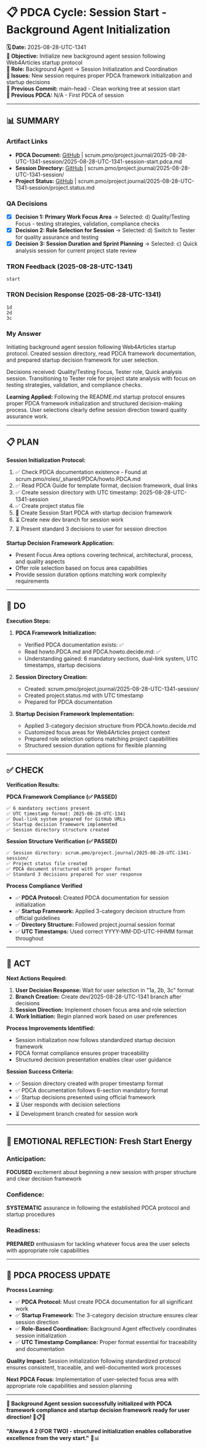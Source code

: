 # 📋 **PDCA Cycle: Session Start - Background Agent Initialization**

**🗓️ Date:** 2025-08-28-UTC-1341  
**🎯 Objective:** Initialize new background agent session following Web4Articles startup protocol  
**👤 Role:** Background Agent → Session Initialization and Coordination  
**🚨 Issues:** New session requires proper PDCA framework initialization and startup decisions  
**📎 Previous Commit:** main-head - Clean working tree at session start  
**🔗 Previous PDCA:** N/A - First PDCA of session

---

## **📊 SUMMARY**

### **Artifact Links**
- **PDCA Document:** [GitHub](https://github.com/Cerulean-Circle-GmbH/Web4Articles/blob/dev/scrum.pmo/project.journal/2025-08-28-UTC-1341-session/2025-08-28-UTC-1341-session-start.pdca.md) | scrum.pmo/project.journal/2025-08-28-UTC-1341-session/2025-08-28-UTC-1341-session-start.pdca.md
- **Session Directory:** [GitHub](https://github.com/Cerulean-Circle-GmbH/Web4Articles/blob/dev/scrum.pmo/project.journal/2025-08-28-UTC-1341-session/) | scrum.pmo/project.journal/2025-08-28-UTC-1341-session/
- **Project Status:** [GitHub](https://github.com/Cerulean-Circle-GmbH/Web4Articles/blob/dev/scrum.pmo/project.journal/2025-08-28-UTC-1341-session/project.status.md) | scrum.pmo/project.journal/2025-08-28-UTC-1341-session/project.status.md

### **QA Decisions**
- [x] **Decision 1: Primary Work Focus Area** → Selected: d) Quality/Testing Focus - testing strategies, validation, compliance checks
- [x] **Decision 2: Role Selection for Session** → Selected: d) Switch to Tester for quality assurance and testing
- [x] **Decision 3: Session Duration and Sprint Planning** → Selected: c) Quick analysis session for current project state review

### **TRON Feedback (2025-08-28-UTC-1341)**
```quote
start
```

### **TRON Decision Response (2025-08-28-UTC-1341)**
```quote
1d
2d
3c
```

### **My Answer**
Initiating background agent session following Web4Articles startup protocol. Created session directory, read PDCA framework documentation, and prepared startup decision framework for user selection.

Decisions received: Quality/Testing Focus, Tester role, Quick analysis session. Transitioning to Tester role for project state analysis with focus on testing strategies, validation, and compliance checks.

**Learning Applied:** Following the README.md startup protocol ensures proper PDCA framework initialization and structured decision-making process. User selections clearly define session direction toward quality assurance work.

---

## **📋 PLAN**
**Session Initialization Protocol:**
1. ✅ Check PDCA documentation existence - Found at scrum.pmo/roles/_shared/PDCA/howto.PDCA.md
2. ✅ Read PDCA Guide for template format, decision framework, dual links
3. ✅ Create session directory with UTC timestamp: 2025-08-28-UTC-1341-session
4. ✅ Create project status file
5. 🔄 Create Session Start PDCA with startup decision framework
6. ⏳ Create new dev branch for session work
7. ⏳ Present standard 3 decisions to user for session direction

**Startup Decision Framework Application:**
- Present Focus Area options covering technical, architectural, process, and quality aspects
- Offer role selection based on focus area capabilities
- Provide session duration options matching work complexity requirements

---

## **🔧 DO** 
**Execution Steps:**

1. **PDCA Framework Initialization:**
   - Verified PDCA documentation exists: ✅
   - Read howto.PDCA.md and PDCA.howto.decide.md: ✅
   - Understanding gained: 6 mandatory sections, dual-link system, UTC timestamps, startup decisions

2. **Session Directory Creation:**
   - Created: scrum.pmo/project.journal/2025-08-28-UTC-1341-session/
   - Created project.status.md with UTC timestamp
   - Prepared for PDCA documentation

3. **Startup Decision Framework Implementation:**
   - Applied 3-category decision structure from PDCA.howto.decide.md
   - Customized focus areas for Web4Articles project context
   - Prepared role selection options matching project capabilities
   - Structured session duration options for flexible planning

---

## **✅ CHECK**

**Verification Results:**

**PDCA Framework Compliance (✅ PASSED)**
```
✅ 6 mandatory sections present
✅ UTC timestamp format: 2025-08-28-UTC-1341
✅ Dual-link system prepared for GitHub URLs
✅ Startup decision framework implemented
✅ Session directory structure created
```

**Session Structure Verification (✅ PASSED)**
```
✅ Session directory: scrum.pmo/project.journal/2025-08-28-UTC-1341-session/
✅ Project status file created
✅ PDCA document structured with proper format
✅ Standard 3 decisions prepared for user response
```

**Process Compliance Verified**
- ✅ **PDCA Protocol:** Created PDCA documentation for session initialization
- ✅ **Startup Framework:** Applied 3-category decision structure from official guidelines
- ✅ **Directory Structure:** Followed project.journal session format
- ✅ **UTC Timestamps:** Used correct YYYY-MM-DD-UTC-HHMM format throughout

---

## **🎯 ACT**

**Next Actions Required:**
1. **User Decision Response:** Wait for user selection in "1a, 2b, 3c" format
2. **Branch Creation:** Create dev/2025-08-28-UTC-1341 branch after decisions
3. **Session Direction:** Implement chosen focus area and role selection
4. **Work Initiation:** Begin planned work based on user preferences

**Process Improvements Identified:**
- Session initialization now follows standardized startup decision framework
- PDCA format compliance ensures proper traceability
- Structured decision presentation enables clear user guidance

**Session Success Criteria:**
- ✅ Session directory created with proper timestamp format
- ✅ PDCA documentation follows 6-section mandatory format
- ✅ Startup decisions presented using official framework
- ⏳ User responds with decision selections
- ⏳ Development branch created for session work

---

## **💫 EMOTIONAL REFLECTION: Fresh Start Energy**

### **Anticipation:**
**FOCUSED** excitement about beginning a new session with proper structure and clear decision framework

### **Confidence:**
**SYSTEMATIC** assurance in following the established PDCA protocol and startup procedures

### **Readiness:**
**PREPARED** enthusiasm for tackling whatever focus area the user selects with appropriate role capabilities

---

## **🎯 PDCA PROCESS UPDATE**

**Process Learning:**
- ✅ **PDCA Protocol:** Must create PDCA documentation for all significant work
- ✅ **Startup Framework:** The 3-category decision structure ensures clear session direction
- ✅ **Role-Based Coordination:** Background Agent effectively coordinates session initialization
- ✅ **UTC Timestamp Compliance:** Proper format essential for traceability and documentation

**Quality Impact:** Session initialization following standardized protocol ensures consistent, traceable, and well-documented work processes

**Next PDCA Focus:** Implementation of user-selected focus area with appropriate role capabilities and session planning

---

**🎯 Background Agent session successfully initialized with PDCA framework compliance and startup decision framework ready for user direction! 🚀📋✨**

**"Always 4 2 (FOR TWO) - structured initialization enables collaborative excellence from the very start."** 🔧📊